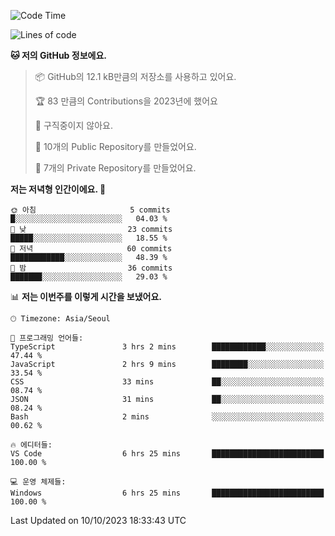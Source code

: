   <!--START_SECTION:waka-->
![Code Time](http://img.shields.io/badge/Code%20Time-223%20hrs%2059%20mins-blue)

![Lines of code](https://img.shields.io/badge/%EC%A0%80%EB%8A%94%20%EC%97%AC%ED%83%9C%EA%B9%8C%EC%A7%80%20-165.9%20thousand%20%EC%A4%84%EC%9D%98%20%EC%BD%94%EB%93%9C%EB%A5%BC%20%EC%9E%91%EC%84%B1%ED%96%88%EC%96%B4%EC%9A%94.-blue)

**🐱 저의 GitHub 정보에요.** 

> 📦 GitHub의 12.1 kB만큼의 저장소를 사용하고 있어요. 
 > 
> 🏆 83 만큼의 Contributions을 2023년에 했어요
 > 
> 🚫 구직중이지 않아요.
 > 
> 📜 10개의 Public Repository를 만들었어요. 
 > 
> 🔑 7개의 Private Repository를 만들었어요. 
 > 
**저는 저녁형 인간이에요. 🦉** 

```text
🌞 아침                     5 commits           █░░░░░░░░░░░░░░░░░░░░░░░░   04.03 % 
🌆 낮　                     23 commits          █████░░░░░░░░░░░░░░░░░░░░   18.55 % 
🌃 저녁                     60 commits          ████████████░░░░░░░░░░░░░   48.39 % 
🌙 밤　                     36 commits          ███████░░░░░░░░░░░░░░░░░░   29.03 % 
```


📊 **저는 이번주를 이렇게 시간을 보냈어요.** 

```text
🕑︎ Timezone: Asia/Seoul

💬 프로그래밍 언어들: 
TypeScript               3 hrs 2 mins        ████████████░░░░░░░░░░░░░   47.44 % 
JavaScript               2 hrs 9 mins        ████████░░░░░░░░░░░░░░░░░   33.54 % 
CSS                      33 mins             ██░░░░░░░░░░░░░░░░░░░░░░░   08.74 % 
JSON                     31 mins             ██░░░░░░░░░░░░░░░░░░░░░░░   08.24 % 
Bash                     2 mins              ░░░░░░░░░░░░░░░░░░░░░░░░░   00.62 % 

🔥 에디터들: 
VS Code                  6 hrs 25 mins       █████████████████████████   100.00 % 

💻 운영 체제들: 
Windows                  6 hrs 25 mins       █████████████████████████   100.00 % 
```


 Last Updated on 10/10/2023 18:33:43 UTC
<!--END_SECTION:waka-->
